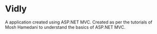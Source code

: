 # Vidly
A application created using ASP.NET MVC. Created as per the tutorials of Mosh Hamedani to understand the basics of ASP.NET MVC.
